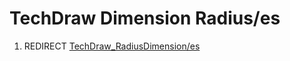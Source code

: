 # TechDraw Dimension Radius/es
1.  REDIRECT [TechDraw\_RadiusDimension/es](TechDraw_RadiusDimension/es.md)
